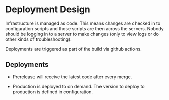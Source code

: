 # Deployment Design

Infrastructure is managed as code. This means changes are checked in to
configuration scripts and those scripts are then across the servers.
Nobody should be logging in to a server to make changes (only to
view logs or do other kinds of troubleshooting).

Deployments are triggered as part of the build via github actions.

## Deployments

- Prerelease will receive the latest code after every merge.

- Production is deployed to on demand. The version to deploy to production
  is defined in configuration.
